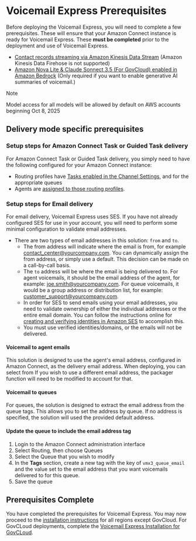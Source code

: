 # Voicemail Express Prerequisites
Before deploying the Voicemail Express, you will need to complete a few prerequisites. These will ensure that your Amazon Connect instance is ready for Voicemail Express. These **must be completed** prior to the deployment and use of Voicemail Express.

-  [Contact records streaming via Amazon Kinesis Data Stream](https://docs.aws.amazon.com/connect/latest/adminguide/data-streaming.html) (Amazon Kinesis Data Firehose is not supported)
-  [Amazon Nova Lite & Claude Sonnect 3.5 (For GovCloud) enabled in Amazon Bedrock](https://docs.aws.amazon.com/bedrock/latest/userguide/model-access-modify.html) (Only required if you want to enable generative AI summaries of voicemail.)

> [!Note]
> Model access for all models will be allowed by default on AWS accounts beginning Oct 8, 2025

## Delivery mode specific prerequisites
### Setup steps for Amazon Connect Task or Guided Task delivery
For Amazon Connect Task or Guided Task delivery, you simply need to have the following configured for your Amazon Connect instance:
-  Routing profiles have [Tasks enabled in the Channel Settings](https://docs.aws.amazon.com/connect/latest/adminguide/routing-profiles.html), and for the appropriate queues
-  Agents are [assigned to those routing profiles](https://docs.aws.amazon.com/connect/latest/adminguide/configure-agents.html).

### Setup steps for Email delivery
For email delivery, Voicemail Express uses SES. If you have not already configured SES for use in your account, you will need to perform some minimal configuration to validate email addresses. 

-  There are two types of email addresses in this solution: `from` and `to`. 
   -  The from address will indicate where the email is from, for example contact_center@yourcompany.com. You can dynamically assign the from address, or simply use a default. This decision can be made on a call-by-call basis. 
   -  The `to` address will be where the email is being delivered to. For agent voicemails, it should be the email address of the agent, for example: joe.smith@yourcompany.com. For queue voicemails, it would be a group address or distribution list, for example: customer_support@yourcompany.com. 
   -  In order for SES to send emails using your email addresses, you need to validate ownership of either the individual addresses or the entire email domain. You can follow the instructions online for [creating and verifying identities in Amazon SES](https://docs.aws.amazon.com/ses/latest/dg/creating-identities.html) to accomplish this. 
   -  You must use verified identities/domains, or the emails will not be delivered.

#### Voicemail to agent emails
This solution is designed to use the agent's email address, configured in Amazon Connect, as the delivery email address. When deploying, you can select from If you wish to use a different email address, the packager function will need to be modified to account for that. 

#### Voicemail to queues
For queues, the solution is designed to extract the email address from the queue tags. This allows you to set the address by queue. If no address is specified, the solution will used the provided default address.

#### Update the queue to include the email address tag
1.  Login to the Amazon Connect administration interface
1.  Select Routing, then choose Queues
1.  Select the Queue that you wish to modify
1.  In the **Tags** section, create a new tag with the key of `vmx3_queue_email` and the value set to the email address that you want voicemails delivered to for this queue.
1.  Save the queue

## Prerequisites Complete
You have completed the prerequisites for Voicemail Express. You may now proceed to the [installation instructions](vmx_installation_instructions.md) for all regions except GovCloud. For GovCLoud deployments, complete the [Voicemail Express Installation for GovCLoud](Docs/vmx_govcloud_deployments.md).
